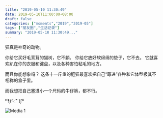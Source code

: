 ```yaml
---
title: "2019-05-10 11:30:49"
date: 2019-05-10T11:00:00+08:00
draft: false
categories: ["moments","2019","2019-05"]
tags: ["朋友圈","生活记录"]
summary: "2019-05-10 11:30:49..."
---
```


猫真是神奇的动物。

你给它买好毛茸茸的猫树，它不躺。
你给它放好软绵绵的垫子，它不去。
它就喜欢趴在你的衣服和键盘，以及各种害怕粘毛的地方。

而且你能想象吗？
这条十一斤重的肥猫最喜欢把自己“蓐进”各种和它体型极其不相称的盒子里。

而我想把自己塞进小一个尺码的牛仔裤，都不行。

⁽⁽ƪ(ᵕ᷄≀ ̠˘᷅ )ʃ⁾⁾

![Media 1](/Moments/photos/2019-05-10/201905101130490.jpg)

